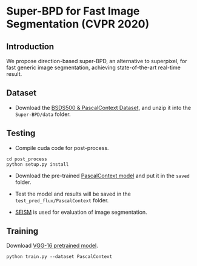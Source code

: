 # Super-BPD for Fast Image Segmentation (CVPR 2020)

## Introduction

We propose direction-based super-BPD, an alternative to superpixel, for fast generic image segmentation, achieving state-of-the-art real-time result.

## Dataset
* Download the [BSDS500  & PascalContext Dataset](https://drive.google.com/file/d/1OdfkelacNMmcp3STVyGzPql-Z21Efxqk/view?usp=sharing), and unzip it into the `Super-BPD/data` folder.

## Testing
* Compile cuda code for post-process.

```
cd post_process
python setup.py install
```

* Download the pre-trained [PascalContext model](https://drive.google.com/file/d/1d-bkw7CURrmVwjpMvVb_QbSlIwhj-glS/view?usp=sharing) and put it in the `saved` folder.

* Test the model and results will be saved in the `test_pred_flux/PascalContext` folder.

* [SEISM](https://github.com/jponttuset/seism) is used for evaluation of image segmentation.

## Training
Download [VGG-16 pretrained model]().

```
python train.py --dataset PascalContext
```

